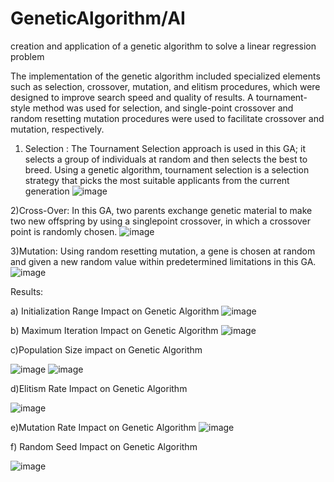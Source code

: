 # GeneticAlgorithm/AI
 creation and application of a genetic algorithm to solve a linear regression problem

The implementation of the genetic algorithm included specialized elements
such as selection, crossover, mutation, and elitism procedures, which were designed to
improve search speed and quality of results. A tournament-style method was used for selection,
and single-point crossover and random resetting mutation procedures were used to facilitate
crossover and mutation, respectively.

1) Selection :
The Tournament Selection approach is used in this GA; it selects a group
of individuals at random and then selects the best to breed. Using a genetic algorithm,
tournament selection is a selection strategy that picks the most suitable applicants from the
current generation
![image](https://github.com/tugceozgirgin/GeneticAlgorithm-AI/assets/93055813/c8e8c7dd-ed0c-4635-a72c-3a1d55c1becf)

2)Cross-Over:
In this GA, two parents exchange genetic material to make two new offspring by using a singlepoint crossover, in which a crossover point is randomly chosen.
![image](https://github.com/tugceozgirgin/GeneticAlgorithm-AI/assets/93055813/0bee3055-035c-4f19-a5e4-c64e0b99c780)

3)Mutation:
Using random resetting mutation, a gene is chosen at random and given a new random value within predetermined limitations in this GA. 
![image](https://github.com/tugceozgirgin/GeneticAlgorithm-AI/assets/93055813/a92a5136-007d-4a71-8612-cd0aa387a631)

Results:

a) Initialization Range Impact on Genetic Algorithm
![image](https://github.com/tugceozgirgin/GeneticAlgorithm-AI/assets/93055813/b4386c8a-309d-44f5-9977-e2fb05c410d8)

b) Maximum Iteration Impact on Genetic Algorithm
![image](https://github.com/tugceozgirgin/GeneticAlgorithm-AI/assets/93055813/fcee1248-738d-480f-bce5-37d18856d975)

c)Population Size impact on Genetic Algorithm

![image](https://github.com/tugceozgirgin/GeneticAlgorithm-AI/assets/93055813/a738faa5-04af-4dc5-9c3b-0fee0136a010)
![image](https://github.com/tugceozgirgin/GeneticAlgorithm-AI/assets/93055813/8661a7d2-25c9-448b-a46e-5fa0f4f062c5)

d)Elitism Rate Impact on Genetic Algorithm

![image](https://github.com/tugceozgirgin/GeneticAlgorithm-AI/assets/93055813/f401a8d8-cdd0-4348-99f4-03db4b845af9)

e)Mutation Rate Impact on Genetic Algorithm
![image](https://github.com/tugceozgirgin/GeneticAlgorithm-AI/assets/93055813/077a6512-1480-489f-af28-9873aad6d5ba)

f) Random Seed Impact on Genetic Algorithm

![image](https://github.com/tugceozgirgin/GeneticAlgorithm-AI/assets/93055813/e75ee155-ce6c-453a-82f2-cb10b6df0138)








